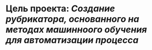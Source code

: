 # Цель проекта: ***Создание рубрикатора, основанного на методах машинноого обучения для автоматизации процесса*** #

